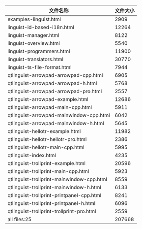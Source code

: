 文件名称 | 文件大小
---|---
examples-linguist.html|2909
linguist-id-based-i18n.html|12264
linguist-manager.html|8122
linguist-overview.html|5540
linguist-programmers.html|11900
linguist-translators.html|30770
linguist-ts-file-format.html|7944
qtlinguist-arrowpad-arrowpad-cpp.html|6905
qtlinguist-arrowpad-arrowpad-h.html|5768
qtlinguist-arrowpad-arrowpad-pro.html|2557
qtlinguist-arrowpad-example.html|12686
qtlinguist-arrowpad-main-cpp.html|5911
qtlinguist-arrowpad-mainwindow-cpp.html|6042
qtlinguist-arrowpad-mainwindow-h.html|5645
qtlinguist-hellotr-example.html|11982
qtlinguist-hellotr-hellotr-pro.html|2386
qtlinguist-hellotr-main-cpp.html|5995
qtlinguist-index.html|4235
qtlinguist-trollprint-example.html|20596
qtlinguist-trollprint-main-cpp.html|5923
qtlinguist-trollprint-mainwindow-cpp.html|8559
qtlinguist-trollprint-mainwindow-h.html|6133
qtlinguist-trollprint-printpanel-cpp.html|8241
qtlinguist-trollprint-printpanel-h.html|6096
qtlinguist-trollprint-trollprint-pro.html|2559
all files:25|207668
